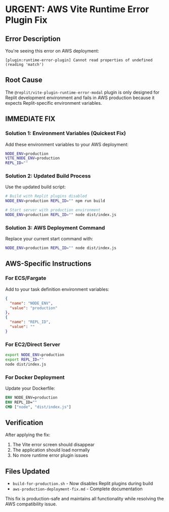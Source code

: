 # URGENT: AWS Vite Runtime Error Plugin Fix

## Error Description
You're seeing this error on AWS deployment:
```
[plugin:runtime-error-plugin] Cannot read properties of undefined (reading 'match')
```

## Root Cause
The `@replit/vite-plugin-runtime-error-modal` plugin is only designed for Replit development environment and fails in AWS production because it expects Replit-specific environment variables.

## IMMEDIATE FIX

### Solution 1: Environment Variables (Quickest Fix)
Add these environment variables to your AWS deployment:
```bash
NODE_ENV=production
VITE_NODE_ENV=production
REPL_ID=""
```

### Solution 2: Updated Build Process
Use the updated build script:
```bash
# Build with Replit plugins disabled
NODE_ENV=production REPL_ID="" npm run build

# Start server with production environment
NODE_ENV=production REPL_ID="" node dist/index.js
```

### Solution 3: AWS Deployment Command
Replace your current start command with:
```bash
NODE_ENV=production REPL_ID="" node dist/index.js
```

## AWS-Specific Instructions

### For ECS/Fargate
Add to your task definition environment variables:
```json
{
  "name": "NODE_ENV",
  "value": "production"
},
{
  "name": "REPL_ID", 
  "value": ""
}
```

### For EC2/Direct Server
```bash
export NODE_ENV=production
export REPL_ID=""
node dist/index.js
```

### For Docker Deployment
Update your Dockerfile:
```dockerfile
ENV NODE_ENV=production
ENV REPL_ID=""
CMD ["node", "dist/index.js"]
```

## Verification
After applying the fix:
1. The Vite error screen should disappear
2. The application should load normally
3. No more runtime error plugin issues

## Files Updated
- `build-for-production.sh` - Now disables Replit plugins during build
- `aws-production-deployment-fix.md` - Complete documentation

This fix is production-safe and maintains all functionality while resolving the AWS compatibility issue.